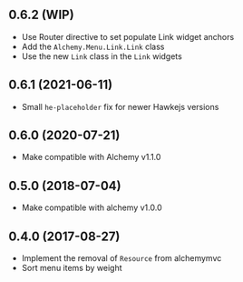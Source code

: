 ## 0.6.2 (WIP)

* Use Router directive to set populate Link widget anchors
* Add the `Alchemy.Menu.Link.Link` class
* Use the new `Link` class in the `Link` widgets

## 0.6.1 (2021-06-11)

* Small `he-placeholder` fix for newer Hawkejs versions

## 0.6.0 (2020-07-21)

* Make compatible with Alchemy v1.1.0

## 0.5.0 (2018-07-04)

* Make compatible with alchemy v1.0.0

## 0.4.0 (2017-08-27)

* Implement the removal of `Resource` from alchemymvc
* Sort menu items by weight